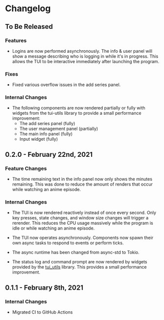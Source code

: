# Changelog

## To Be Released

### Features

* Logins are now performed asynchronously. The info & user panel will show a message describing who is logging in while it's in progress. This allows the TUI to be interactive immediately after launching the program.

### Fixes

* Fixed various overflow issues in the add series panel.

### Internal Changes

* The following components are now rendered partially or fully with widgets from the tui-utils library to provide a small performance improvement:
    * The add series panel (fully)
    * The user management panel (partially)
    * The main info panel (fully)
    * Input widget (fully)

## 0.2.0 - February 22nd, 2021

### Feature Changes

* The time remaining text in the info panel now only shows the minutes remaining. This was done to reduce the amount of renders that occur while watching an anime episode.

### Internal Changes

* The TUI is now rendered reactively instead of once every second. Only key presses, state changes, and window size changes will trigger a rerender. This reduces the CPU usage massively while the program is idle or while watching an anime episode.

* The TUI now operates asynchronously. Components now spawn their own async tasks to respond to events or perform ticks.

* The async runtime has been changed from async-std to Tokio.

* The status log and command prompt are now rendered by widgets provided by the [tui_utils](https://github.com/Acizza/tui-utils) library. This provides a small performance improvement.

## 0.1.1 - February 8th, 2021

### Internal Changes

* Migrated CI to GitHub Actions